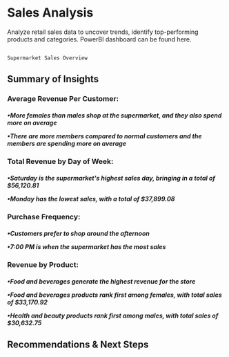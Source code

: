# Sales Analysis 
Analyze retail sales data to uncover trends, identify top-performing products and categories. PowerBI dashboard can be found here.

                                                                    Supermarket Sales Overview


<h2>Summary of Insights</h2>

<h3>Average Revenue Per Customer:</h3>
<h5>•More females than males shop at the supermarket, and they also spend more on average
   
  •There are more members compared to normal customers and the members are spending more on average</h5>

<h3>Total Revenue by Day of Week: </h3> 
<h5>•Saturday is the supermarket's highest sales day, bringing in a total of $56,120.81 
   
  •Monday has the lowest sales, with a total of $37,899.08 </h5>

<h3>Purchase Frequency:</h3>
<h5>•Customers prefer to shop around the afternoon
   
  •7:00 PM is when the supermarket has the most sales</h5>

<h3>Revenue by Product:</h3>
<h5>•Food and beverages generate the highest revenue for the store
 
  •Food and beverages products rank first among females, with total sales of $33,170.92
  
  •Health and beauty products rank first among males, with total sales of $30,632.75</h5> 

<h2>Recommendations & Next Steps</h2>
